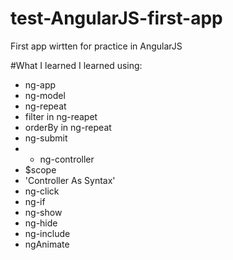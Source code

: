 # test-AngularJS-first-app
First app wirtten for practice in AngularJS 

#What I learned
I learned using:
- ng-app
- ng-model
- ng-repeat
- filter in ng-reapet
- orderBy in ng-repeat
- ng-submit
- - ng-controller
- $scope
- 'Controller As Syntax'
- ng-click
- ng-if
- ng-show
- ng-hide
- ng-include
- ngAnimate
